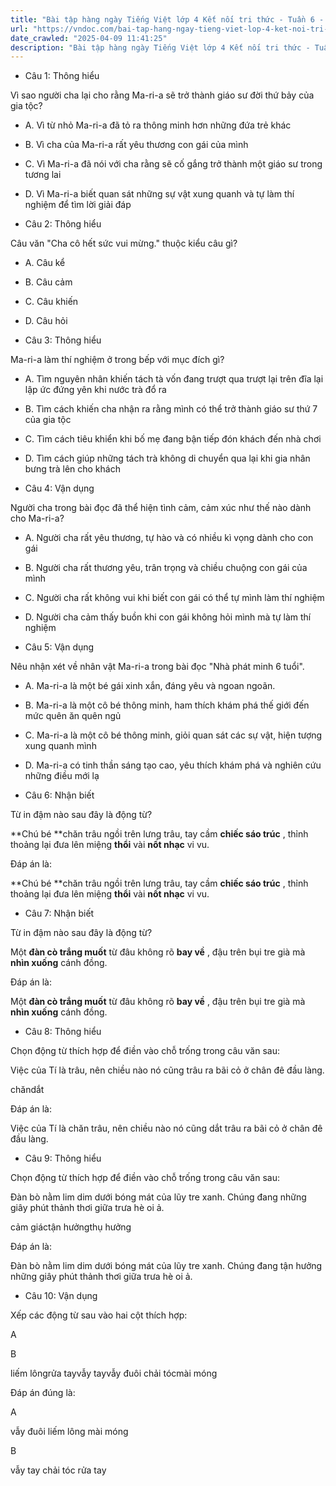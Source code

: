 ```yaml
---
title: "Bài tập hàng ngày Tiếng Việt lớp 4 Kết nối tri thức - Tuần 6 - Thứ 5 gồm các câu hỏi tổng hợp nội dung Đọc hiểu văn bản và Luyện từ và câu được học ở Tuần 6 trong chương trình Tiếng Việt lớp 4 Tập 1 Kết nối tri thức."
url: "https://vndoc.com/bai-tap-hang-ngay-tieng-viet-lop-4-ket-noi-tri-thuc-tuan-6-thu-5-327800"
date_crawled: "2025-04-09 11:41:25"
description: "Bài tập hàng ngày Tiếng Việt lớp 4 Kết nối tri thức - Tuần 6 - Thứ 5 gồm các câu hỏi tổng hợp nội dung Đọc hiểu văn bản và Luyện từ và câu được học ở Tuần 6 trong chương trình Tiếng Việt lớp 4 Tập 1 Kết nối tri thức."
---
```


* Câu 1:  Thông hiểu

Vì sao người cha lại cho rằng Ma-ri-a sẽ trở thành giáo sư đời thứ bảy của gia tộc?

  * A. Vì từ nhỏ Ma-ri-a đã tỏ ra thông minh hơn những đứa trẻ khác 
  * B. Vì cha của Ma-ri-a rất yêu thương con gái của mình 
  * C. Vì Ma-ri-a đã nói với cha rằng sẽ cố gắng trở thành một giáo sư trong tương lai 
  * D. Vì Ma-ri-a biết quan sát những sự vật xung quanh và tự làm thí nghiệm để tìm lời giải đáp 



* Câu 2:  Thông hiểu

Câu văn "Cha cô hết sức vui mừng." thuộc kiểu câu gì?

  * A. Câu kể 
  * B. Câu cảm 
  * C. Câu khiến 
  * D. Câu hỏi 



* Câu 3:  Thông hiểu

Ma-ri-a làm thí nghiệm ở trong bếp với mục đích gì?

  * A. Tìm nguyên nhân khiến tách tà vốn đang trượt qua trượt lại trên đĩa lại lập ức đứng yên khi nước trà đổ ra 
  * B. Tìm cách khiến cha nhận ra rằng mình có thể trở thành giáo sư thứ 7 của gia tộc 
  * C. Tìm cách tiêu khiển khi bố mẹ đang bận tiếp đón khách đến nhà chơi 
  * D. Tìm cách giúp những tách trà không di chuyển qua lại khi gia nhân bưng trà lên cho khách 



* Câu 4:  Vận dụng

Người cha trong bài đọc đã thể hiện tình cảm, cảm xúc như thế nào dành cho Ma-ri-a?

  * A. Người cha rất yêu thương, tự hào và có nhiều kì vọng dành cho con gái 
  * B. Người cha rất thương yêu, trân trọng và chiều chuộng con gái của mình 
  * C. Người cha rất không vui khi biết con gái có thể tự mình làm thí nghiệm 
  * D. Người cha cảm thấy buồn khi con gái không hỏi mình mà tự làm thí nghiệm 



* Câu 5:  Vận dụng

Nêu nhận xét về nhân vật Ma-ri-a trong bài đọc "Nhà phát minh 6 tuổi".

  * A. Ma-ri-a là một bé gái xinh xắn, đáng yêu và ngoan ngoãn. 
  * B. Ma-ri-a là một cô bé thông minh, ham thích khám phá thế giới đến mức quên ăn quên ngủ 
  * C. Ma-ri-a là một cô bé thông minh, giỏi quan sát các sự vật, hiện tượng xung quanh mình 
  * D. Ma-ri-a có tinh thần sáng tạo cao, yêu thích khám phá và nghiên cứu những điều mới lạ 



* Câu 6:  Nhận biết

Từ in đậm nào sau đây là động từ?

**Chú bé **chăn trâu ngồi trên lưng trâu, tay cầm **chiếc sáo trúc** , thỉnh thoảng lại đưa lên miệng **thổi** vài **nốt nhạc** vi vu.

Đáp án là:

**Chú bé **chăn trâu ngồi trên lưng trâu, tay cầm **chiếc sáo trúc** , thỉnh thoảng lại đưa lên miệng **thổi** vài **nốt nhạc** vi vu.

* Câu 7:  Nhận biết

Từ in đậm nào sau đây là động từ?

Một **đàn cò trắng muốt** từ đâu không rõ **bay về** , đậu trên bụi tre già mà **nhìn xuống** cánh đồng.

Đáp án là:

Một **đàn cò trắng muốt** từ đâu không rõ **bay về** , đậu trên bụi tre già mà **nhìn xuống** cánh đồng.

* Câu 8:  Thông hiểu

Chọn động từ thích hợp để điền vào chỗ trống trong câu văn sau:

Việc của Tí là  trâu, nên chiều nào nó cũng  trâu ra bãi cỏ ở chân đê đầu làng.

chăndắt

Đáp án là:

Việc của Tí là chăn trâu, nên chiều nào nó cũng dắt trâu ra bãi cỏ ở chân đê đầu làng.

* Câu 9:  Thông hiểu

Chọn động từ thích hợp để điền vào chỗ trống trong câu văn sau:

Đàn bò nằm lim dim dưới bóng mát của lũy tre xanh. Chúng đang  những giây phút thảnh thơi giữa trưa hè oi ả.

cảm giáctận hưởngthụ hưởng

Đáp án là:

Đàn bò nằm lim dim dưới bóng mát của lũy tre xanh. Chúng đang tận hưởng những giây phút thảnh thơi giữa trưa hè oi ả.

* Câu 10:  Vận dụng

Xếp các động từ sau vào hai cột thích hợp:

A

B

liếm lôngrửa tayvẫy tayvẫy đuôi chải tócmài móng

Đáp án đúng là:

A

vẫy đuôi liếm lông mài móng

B

vẫy tay chải tóc rửa tay
